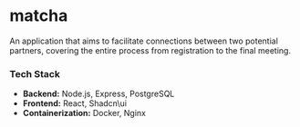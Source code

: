 # matcha

An application that aims to facilitate connections between two potential partners, covering the entire process from registration to the final meeting.

### Tech Stack
- **Backend:** Node.js, Express, PostgreSQL  
- **Frontend:** React, Shadcn\ui
- **Containerization:** Docker, Nginx
